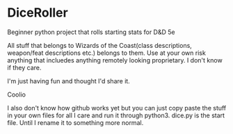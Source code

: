 # DiceRoller
Beginner python project that rolls starting stats for D&amp;D 5e

All stuff that belongs to Wizards of the Coast(class descriptions, weapon/feat descriptions etc.) belongs to them. Use at your own risk anything that incluedes anything remotely looking proprietary. I don't know if they care.

I'm just having fun and thought I'd share it.

Coolio

I also don't know how github works yet but you can just copy paste the stuff in your own files for all I care and run it through python3.  dice.py is the start file. Until I rename it to something more normal.


